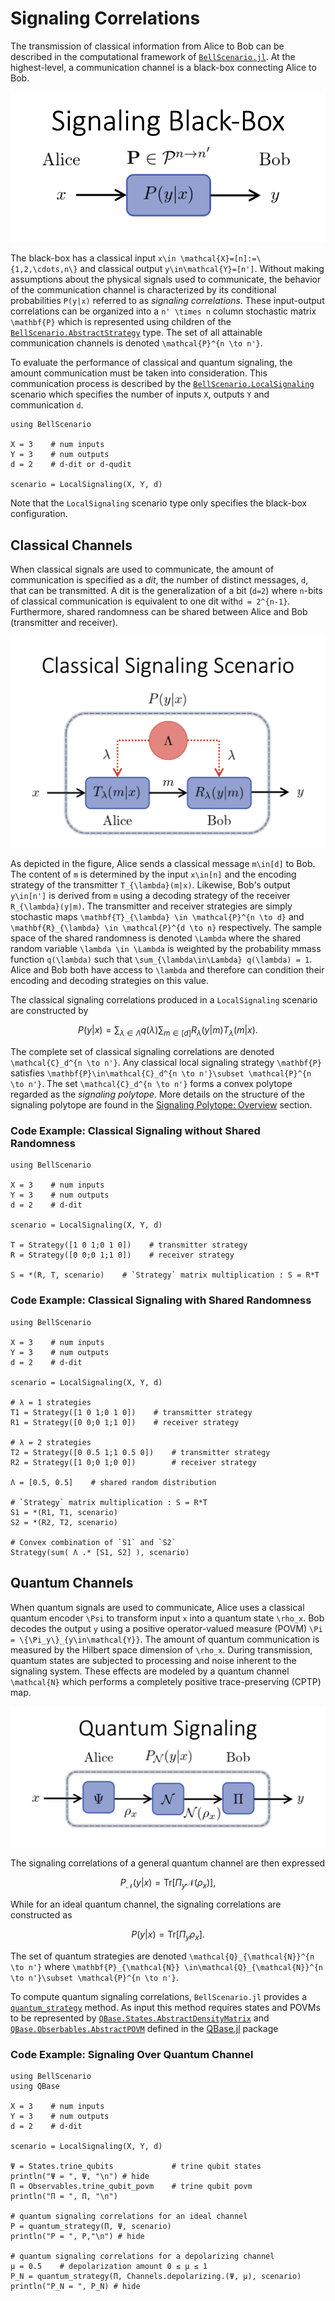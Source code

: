 # Signaling Correlations

The transmission of classical information from Alice to Bob can be described in the
computational framework of [`BellScenario.jl`](https://chitambarlab.github.io/BellScenario.jl/stable/).
At the highest-level, a communication channel is a black-box connecting Alice to Bob.

![Signaling Black-Box](assets/images/signaling_black_box.png)

The black-box has a classical input ``x\in \mathcal{X}=[n]:=\{1,2,\cdots,n\}``
and classical output ``y\in\mathcal{Y}=[n']``.
Without making assumptions about the physical signals used to communicate, the
behavior of the communication channel is characterized by its conditional probabilities
``P(y|x)`` referred to as *signaling correlations*.
These input-output correlations can be organized into a ``n' \times n``
column stochastic matrix ``\mathbf{P}`` which is represented using children of the
[`BellScenario.AbstractStrategy`](https://chitambarlab.github.io/BellScenario.jl/dev/BellScenario/strategies/#BellScenario.AbstractStrategy) type.
The set of all attainable communication channels is denoted ``\mathcal{P}^{n \to n'}``.

To evaluate the performance of classical and quantum signaling, the amount communication
must be taken into consideration.
This communication process is described by the [`BellScenario.LocalSignaling`](https://chitambarlab.github.io/BellScenario.jl/stable/BellScenario/scenarios/#BellScenario.LocalSignaling)
scenario which specifies the number of inputs `X`, outputs `Y` and communication `d`.

```@example local_signaling_scenario
using BellScenario

X = 3    # num inputs
Y = 3    # num outputs
d = 2    # d-dit or d-qudit

scenario = LocalSignaling(X, Y, d)
```

Note that the `LocalSignaling` scenario type only specifies the black-box configuration.

## Classical Channels

When classical signals are used to communicate, the amount of communication is specified
as a *dit*, the number of distinct messages, ``d``, that can be transmitted.
A dit is the generalization of a bit (``d=2``) where  ``n``-bits of classical communication is
equivalent to one dit with``d = 2^{n-1}``.
Furthermore, shared randomness can be shared between Alice and Bob (transmitter
and receiver).

![Classical Local Signaling Scenario](assets/images/classical_signaling_scenario.png)

As depicted in the figure, Alice sends a classical message ``m\in[d]`` to Bob.
The content of ``m`` is determined by the input ``x\in[n]`` and the encoding strategy of
the transmitter ``T_{\lambda}(m|x)``.
Likewise, Bob's output ``y\in[n']`` is derived from ``m`` using a decoding strategy of the
receiver ``R_{\lambda}(y|m)``.
The transmitter and receiver strategies are simply stochastic maps ``\mathbf{T}_{\lambda} \in \mathcal{P}^{n \to d}``
and ``\mathbf{R}_{\lambda} \in \mathcal{P}^{d \to n}``  respectively.
The sample space of the shared randomness is denoted ``\Lambda`` where the shared
random variable ``\lambda \in \Lambda`` is weighted by the probability mmass function
``q(\lambda)`` such that ``\sum_{\lambda\in\Lambda} q(\lambda) = 1``.
Alice and Bob both have access to ``\lambda`` and therefore can condition their
encoding and decoding strategies on this value.

The classical signaling correlations produced in a `LocalSignaling` scenario are
constructed by

```math
P(y|x) = \sum_{\lambda\in\Lambda}q(\lambda) \sum_{m\in[d]}R_\lambda(y|m)T_\lambda(m|x).
```

The complete set of classical signaling correlations are denoted ``\mathcal{C}_d^{n \to n'}``.
Any classical local signaling strategy ``\mathbf{P}`` satisfies ``\mathbf{P}\in\mathcal{C}_d^{n \to n'}\subset \mathcal{P}^{n \to n'}``.
The set ``\mathcal{C}_d^{n \to n'}`` forms a convex polytope regarded as the *signaling polytope*.
More details on the structure of the signaling polytope are found in the [Signaling Polytope: Overview](@ref) section.

### Code Example: Classical Signaling without Shared Randomness
```@example classical_channel_local_random
using BellScenario

X = 3    # num inputs
Y = 3    # num outputs
d = 2    # d-dit

scenario = LocalSignaling(X, Y, d)

T = Strategy([1 0 1;0 1 0])    # transmitter strategy
R = Strategy([0 0;0 1;1 0])    # receiver strategy

S = *(R, T, scenario)    # `Strategy` matrix multiplication : S = R*T
```

### Code Example: Classical Signaling with Shared Randomness
```@example classical_channel_shared_random
using BellScenario

X = 3    # num inputs
Y = 3    # num outputs
d = 2    # d-dit

scenario = LocalSignaling(X, Y, d)

# λ = 1 strategies
T1 = Strategy([1 0 1;0 1 0])    # transmitter strategy
R1 = Strategy([0 0;0 1;1 0])    # receiver strategy

# λ = 2 strategies
T2 = Strategy([0 0.5 1;1 0.5 0])    # transmitter strategy
R2 = Strategy([1 0;0 1;0 0])        # receiver strategy

Λ = [0.5, 0.5]    # shared random distribution

# `Strategy` matrix multiplication : S = R*T
S1 = *(R1, T1, scenario)
S2 = *(R2, T2, scenario)

# Convex combination of `S1` and `S2`
Strategy(sum( Λ .* [S1, S2] ), scenario)
```

## Quantum Channels

When quantum signals are used to communicate, Alice uses a classical quantum encoder
``\Psi`` to transform input ``x`` into a quantum state ``\rho_x``.
Bob decodes the output ``y`` using a positive
operator-valued measure (POVM) ``\Pi = \{\Pi_y\}_{y\in\mathcal{Y}}``.
The amount of quantum communication is measured by the Hilbert space dimension of
``\rho_x``.
During transmission, quantum states are subjected to processing and noise inherent to the signaling system.
These effects are modeled by a quantum channel ``\mathcal{N}`` which performs a completely
positive trace-preserving (CPTP) map.


![Quantum Signaling](assets/images/quantum_signaling.png)

The signaling correlations of a general quantum channel are then expressed

```math
P_{\mathcal{N}}(y|x) = \text{Tr}[\Pi_y \mathcal{N}(\rho_x)],
```

While for an ideal quantum channel, the signaling correlations are constructed as

```math
P(y|x) = \text{Tr}[\Pi_y \rho_x].
```

The set of quantum strategies are denoted ``\mathcal{Q}_{\mathcal{N}}^{n \to n'}``
where ``\mathbf{P}_{\mathcal{N}} \in\mathcal{Q}_{\mathcal{N}}^{n \to n'}\subset \mathcal{P}^{n \to n'}``.

To compute quantum signaling correlations, `BellScenario.jl` provides a [`quantum_strategy`](https://chitambarlab.github.io/BellScenario.jl/stable/BellScenario/strategies/#BellScenario.quantum_strategy) method.
As input this method requires states and POVMs to be represented by
[`QBase.States.AbstractDensityMatrix`](https://chitambarlab.github.io/QBase.jl/stable/submodules/States/#QBase.States.AbstractDensityMatrix)
and [`QBase.Obserbables.AbstractPOVM`](https://chitambarlab.github.io/QBase.jl/stable/submodules/Observables/#QBase.Observables.AbstractPOVM)
defined in the [QBase.jl](https://chitambarlab.github.io/QBase.jl/stable/) package

### Code Example: Signaling Over Quantum Channel

```@example quantum_signaling_channel
using BellScenario
using QBase

X = 3    # num inputs
Y = 3    # num outputs
d = 2    # d-dit

scenario = LocalSignaling(X, Y, d)

Ψ = States.trine_qubits             # trine qubit states
println("Ψ = ", Ψ, "\n") # hide
Π = Observables.trine_qubit_povm    # trine qubit povm
println("Π = ", Π, "\n")

# quantum signaling correlations for an ideal channel
P = quantum_strategy(Π, Ψ, scenario)
println("P = ", P,"\n") # hide

# quantum signaling correlations for a depolarizing channel
μ = 0.5    # depolarization amount 0 ≤ μ ≤ 1
P_N = quantum_strategy(Π, Channels.depolarizing.(Ψ, μ), scenario)
println("P_N = ", P_N) # hide
```
